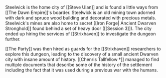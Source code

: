 Steelwick is the home city of [[Steve Ulan]] and is found a little ways from [[The Dawn Empire]]'s boarder. Steelwick is an old mining town adorned with dark and spruce wood building and decorated with precious metals. Steelwick's mines are also home to secret [[Iron Forge| Ancient Dwarven Stronghold]] found behind a set of heavy door ([[Session 3]]). The city ended up hiring the services of [[Strixhaven]] to investigate the dungeon further. 

[[The Party]] was then hired as guards for the [[Strixhaven]] researchers to explore this dungeon, leading to the discovery of a small ancient Dwarven city with insane amount of history. [[Chenris Tallfellow †]] managed to find multiple documents that describe some of the history of the settlement including the fact that it was used during a previous war with the humans. 